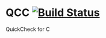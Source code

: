 # QCC [![Build Status](https://travis-ci.org/skhoroshavin/qcc.svg?branch=master)](https://travis-ci.org/skhoroshavin/qcc)
QuickCheck for C
